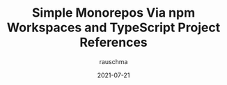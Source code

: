 ---
author: rauschma
date: 2021-07-21
layout: post.njk
tags:
  - article
  - monorepos
  - npm
  - typescript
target_url: https://2ality.com/2021/07/simple-monorepos.html
title: Simple Monorepos Via npm Workspaces and TypeScript Project References
---
